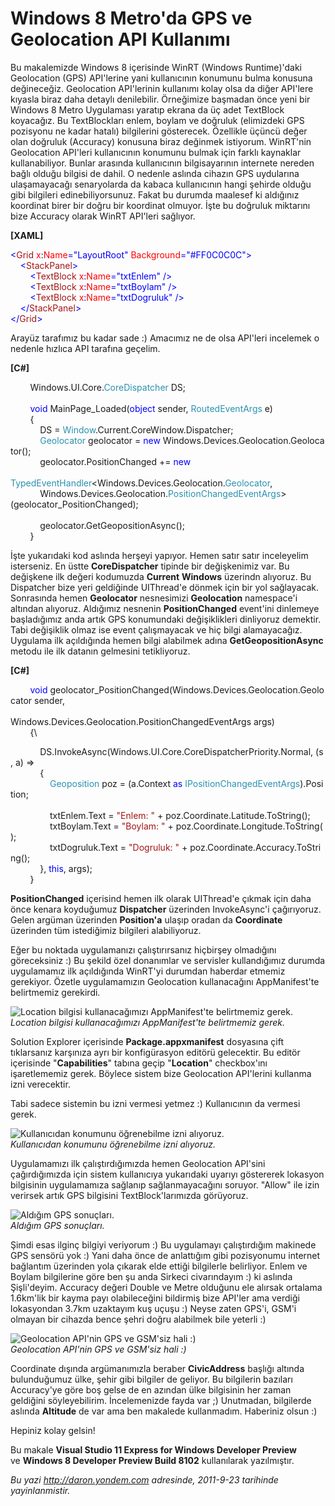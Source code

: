 # Windows 8 Metro'da GPS ve Geolocation API Kullanımı
Bu makalemizde Windows 8 içerisinde WinRT (Windows Runtime)'daki
Geolocation (GPS) API'lerine yani kullanıcının konumunu bulma konusuna
değineceğiz. Geolocation API'lerinin kullanımı kolay olsa da diğer
API'lere kıyasla biraz daha detaylı denilebilir. Örneğimize başmadan
önce yeni bir Windows 8 Metro Uygulaması yaratıp ekrana da üç adet
TextBlock koyacağız. Bu TextBlockları enlem, boylam ve doğruluk
(elimizdeki GPS pozisyonu ne kadar hatalı) bilgilerini gösterecek.
Özellikle üçüncü değer olan doğruluk (Accuracy) konusuna biraz değinmek
istiyorum. WinRT'nin Geolocation API'leri kullanıcının konumunu bulmak
için farklı kaynaklar kullanabiliyor. Bunlar arasında kullanıcının
bilgisayarının internete nereden bağlı olduğu bilgisi de dahil. O
nedenle aslında cihazın GPS uydularına ulaşamayacağı senaryolarda da
kabaca kullanıcının hangi şehirde olduğu gibi bilgileri
edinebiliyorsunuz. Fakat bu durumda maalesef ki aldığınız koordinat
birer bir doğru bir koordinat olmuyor. İşte bu doğruluk miktarını bize
Accuracy olarak WinRT API'leri sağlıyor.

**[XAML]**

<span style="color:blue;">\<</span><span
style="color:#a31515;">Grid</span><span
style="color:red;"> x</span><span style="color:blue;">:</span><span
style="color:red;">Name</span><span
style="color:blue;">="LayoutRoot"</span><span
style="color:red;"> Background</span><span
style="color:blue;">="\#FF0C0C0C"\></span>\
 <span style="color:#a31515;">    </span><span
style="color:blue;">\<</span><span
style="color:#a31515;">StackPanel</span><span
style="color:blue;">\></span>\
 <span style="color:#a31515;">        </span><span
style="color:blue;">\<</span><span
style="color:#a31515;">TextBlock</span><span
style="color:red;"> x</span><span style="color:blue;">:</span><span
style="color:red;">Name</span><span
style="color:blue;">="txtEnlem" /\></span>\
 <span style="color:#a31515;">        </span><span
style="color:blue;">\<</span><span
style="color:#a31515;">TextBlock</span><span
style="color:red;"> x</span><span style="color:blue;">:</span><span
style="color:red;">Name</span><span
style="color:blue;">="txtBoylam" /\></span>\
 <span style="color:#a31515;">        </span><span
style="color:blue;">\<</span><span
style="color:#a31515;">TextBlock</span><span
style="color:red;"> x</span><span style="color:blue;">:</span><span
style="color:red;">Name</span><span
style="color:blue;">="txtDogruluk" /\></span>\
 <span style="color:#a31515;">    </span><span
style="color:blue;">\</</span><span
style="color:#a31515;">StackPanel</span><span
style="color:blue;">\></span>\
 <span style="color:blue;">\</</span><span
style="color:#a31515;">Grid</span><span style="color:blue;">\></span>

Arayüz tarafımız bu kadar sade :) Amacımız ne de olsa API'leri incelemek
o nedenle hızlıca API tarafına geçelim.

**[C\#]**

        Windows.UI.Core.<span
style="color:#2b91af;">CoreDispatcher</span> DS;\
\
        <span style="color:blue;">void</span> MainPage\_Loaded(<span
style="color:blue;">object</span> sender, <span
style="color:#2b91af;">RoutedEventArgs</span> e)\
         {\
            DS = <span
style="color:#2b91af;">Window</span>.Current.CoreWindow.Dispatcher;\
             <span
style="color:#2b91af;">Geolocator</span> geolocator = <span
style="color:blue;">new</span> Windows.Devices.Geolocation.Geolocator();\
             geolocator.PositionChanged += <span
style="color:blue;">new</span> <span style="color:#2b91af;">\
                           
TypedEventHandler</span>\<Windows.Devices.Geolocation.<span
style="color:#2b91af;">Geolocator</span>, \
            Windows.Devices.Geolocation.<span
style="color:#2b91af;">PositionChangedEventArgs</span>\>(geolocator\_PositionChanged);\
\
            geolocator.GetGeopositionAsync();\
        }

İşte yukarıdaki kod aslında herşeyi yapıyor. Hemen satır satır
inceleyelim isterseniz. En üstte **CoreDispatcher** tipinde bir
değişkenimiz var. Bu değişkene ilk değeri kodumuzda **Current**
**Windows** üzerindn alıyoruz. Bu Dispatcher bize yeri geldiğinde
UIThread'e dönmek için bir yol sağlayacak. Sonrasında hemen
**Geolocator** nesnesimizi **Geolocation** namespace'i altından
alıyoruz. Aldığımız nesnenin **PositionChanged** event'ini dinlemeye
başladığımız anda artık GPS konumundaki değişiklikleri dinliyoruz
demektir. Tabi değişiklik olmaz ise event çalışmayacak ve hiç bilgi
alamayacağız. Uygulama ilk açıldığında hemen bilgi alabilmek adına
**GetGeopositionAsync** metodu ile ilk datanın gelmesini tetikliyoruz.

**[C\#]**

        <span
style="color:blue;">void</span> geolocator\_PositionChanged(Windows.Devices.Geolocation.Geolocator sender, \
                           
Windows.Devices.Geolocation.PositionChangedEventArgs args)\
        {\

            DS.InvokeAsync(Windows.UI.Core.CoreDispatcherPriority.Normal, (s, a) =\>\
             {\
                <span
style="color:#2b91af;">Geoposition</span> poz = (a.Context <span
style="color:blue;">as</span> <span
style="color:#2b91af;">IPositionChangedEventArgs</span>).Position;\
\
                txtEnlem.Text = <span
style="color:#a31515;">"Enlem: "</span> + poz.Coordinate.Latitude.ToString();\
                 txtBoylam.Text = <span
style="color:#a31515;">"Boylam: "</span> + poz.Coordinate.Longitude.ToString();\
                 txtDogruluk.Text = <span
style="color:#a31515;">"Dogruluk: "</span> + poz.Coordinate.Accuracy.ToString();\
             }, <span style="color:blue;">this</span>, args);\
        }

**PositionChanged** içerisind hemen ilk olarak UIThread'e çıkmak için
daha önce kenara koyduğumuz **Dispatcher** üzerinden InvokeAsync'i
çağırıyoruz. Gelen argüman üzerinden **Position'a** ulaşıp oradan da
**Coordinate** üzerinden tüm istediğimiz bilgileri alabiliyoruz.

Eğer bu noktada uygulamanızı çalıştırırsanız hiçbirşey olmadığını
göreceksiniz :) Bu şekild özel donanımlar ve servisler kullandığımız
durumda uygulamamız ilk açıldığında WinRT'yi durumdan haberdar etmemiz
gerekiyor. Özetle uygulamamızın Geolocation kullanacağını AppManifest'te
belirtmemiz gerekirdi.

![Location bilgisi kullanacağımızı AppManifest'te belirtmemiz
gerek.](media/Windows_8_Metro_da_GPS_Geolocation_API_Kullanimi/geolocation1.png)\
*Location bilgisi kullanacağımızı AppManifest'te belirtmemiz gerek.*

Solution Explorer içerisinde **Package.appxmanifest** dosyasına çift
tıklarsanız karşınıza ayrı bir konfigürasyon editörü gelecektir. Bu
editör içerisinde "**Capabilities**" tabına geçip "**Location**"
checkbox'ını işaretlememiz gerek. Böylece sistem bize Geolocation
API'lerini kullanma izni verecektir.

Tabi sadece sistemin bu izni vermesi yetmez :) Kullanıcının da vermesi
gerek.

![Kullanıcıdan konumunu öğrenebilme izni
alıyoruz.](media/Windows_8_Metro_da_GPS_Geolocation_API_Kullanimi/geolocation2.png)\
*Kullanıcıdan konumunu öğrenebilme izni alıyoruz.*

Uygulamamızı ilk çalıştırdığımızda hemen Geolocation API'sini
çağırdığımızda için sistem kullanıcıya yukarıdaki uyarıyı göstererek
lokasyon bilgisinin uygulamamıza sağlanıp sağlanmayacağını soruyor.
"Allow" ile izin verirsek artık GPS bilgisini TextBlock'larımızda
görüyoruz.

![Aldığım GPS
sonuçları.](media/Windows_8_Metro_da_GPS_Geolocation_API_Kullanimi/geolocation3.png)\
*Aldığım GPS sonuçları.*

Şimdi esas ilginç bilgiyi veriyorum :) Bu uygulamayı çalıştırdığım
makinede GPS sensörü yok :) Yani daha önce de anlattığım gibi
pozisyonumu internet bağlantım üzerinden yola çıkarak elde ettiği
bilgilerle belirliyor. Enlem ve Boylam bilgilerine göre ben şu anda
Sirkeci civarındayım :) ki aslında Şişli'deyim. Accuracy değeri Double
ve Metre olduğunu ele alırsak ortalama 1.6km'lik bir kayma payı
olabileceğini bildirmiş bize API'ler ama verdiği lokasyondan 3.7km
uzaktayım kuş uçuşu :) Neyse zaten GPS'i, GSM'i olmayan bir cihazda
bence şehri doğru alabilmek bile yeterli :)

![Geolocation API'nin GPS ve GSM'siz hali
:)](media/Windows_8_Metro_da_GPS_Geolocation_API_Kullanimi/geolocation4.jpg)\
*Geolocation API'nin GPS ve GSM'siz hali :)*

Coordinate dışında argümanımızla beraber **CivicAddress** başlığı
altında bulunduğumuz ülke, şehir gibi bilgiler de geliyor. Bu bilgilerin
bazıları Accuracy'ye göre boş gelse de en azından ülke bilgisinin her
zaman geldiğini söyleyebilirim. İncelemenizde fayda var ;) Unutmadan,
bilgilerde aslında **Altitude** de var ama ben makalede kullanmadım.
Haberiniz olsun :)

Hepiniz kolay gelsin!

Bu makale **Visual Studio 11 Express for Windows Developer Preview**\
ve **Windows 8 Developer Preview Build 8102** kullanılarak yazılmıştır.



*Bu yazi http://daron.yondem.com adresinde, 2011-9-23 tarihinde yayinlanmistir.*

